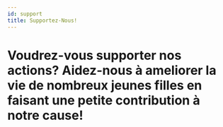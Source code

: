 ```yaml
---
id: support
title: Supportez-Nous!
---
```


# Voudrez-vous supporter nos actions? Aidez-nous à ameliorer la vie de nombreux jeunes filles en faisant une petite contribution à notre cause!